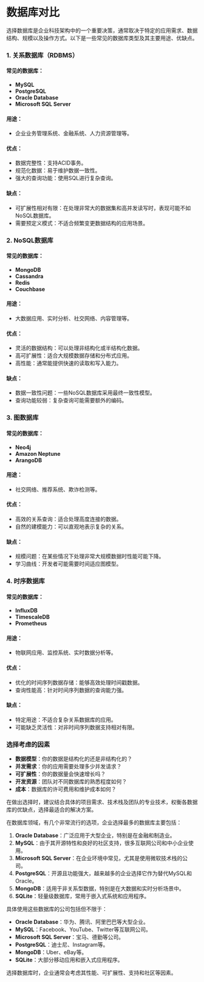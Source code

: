# 数据库对比



选择数据库是企业科技架构中的一个重要决策，通常取决于特定的应用需求、数据结构、规模以及操作方式。以下是一些常见的数据库类型及其主要用途、优缺点。

### 1. 关系数据库（RDBMS）

#### 常见的数据库：
- **MySQL**
- **PostgreSQL**
- **Oracle Database**
- **Microsoft SQL Server**

#### 用途：
- 企业业务管理系统、金融系统、人力资源管理等。

#### 优点：
- 数据完整性：支持ACID事务。
- 规范化数据：易于维护数据一致性。
- 强大的查询功能：使用SQL进行复杂查询。

#### 缺点：
- 可扩展性相对有限：在处理非常大的数据集和高并发读写时，表现可能不如NoSQL数据库。
- 需要预定义模式：不适合频繁变更数据结构的应用场景。

### 2. NoSQL数据库

#### 常见的数据库：
- **MongoDB**
- **Cassandra**
- **Redis**
- **Couchbase**

#### 用途：
- 大数据应用、实时分析、社交网络、内容管理等。

#### 优点：
- 灵活的数据结构：可以处理非结构化或半结构化数据。
- 高可扩展性：适合大规模数据存储和分布式应用。
- 高性能：通常能提供快速的读取和写入能力。

#### 缺点：
- 数据一致性问题：一些NoSQL数据库采用最终一致性模型。
- 查询功能较弱：复杂查询可能需要额外的编码。

### 3. 图数据库

#### 常见的数据库：
- **Neo4j**
- **Amazon Neptune**
- **ArangoDB**

#### 用途：
- 社交网络、推荐系统、欺诈检测等。

#### 优点：
- 高效的关系查询：适合处理高度连接的数据。
- 自然的建模能力：可以直观地表示复杂的关系。

#### 缺点：
- 规模问题：在某些情况下处理非常大规模数据时性能可能下降。
- 学习曲线：开发者可能需要时间适应图模型。

### 4. 时序数据库

#### 常见的数据库：
- **InfluxDB**
- **TimescaleDB**
- **Prometheus**

#### 用途：
- 物联网应用、监控系统、实时数据分析等。

#### 优点：
- 优化的时间序列数据存储：能够高效处理时间戳数据。
- 查询性能高：针对时间序列数据的查询能力强。

#### 缺点：
- 特定用途：不适合复杂关系数据库的应用。
- 可能缺乏灵活性：对非时间序列数据支持相对有限。

### 选择考虑的因素
- **数据模型**：你的数据是结构化的还是非结构化的？
- **并发需求**：你的应用需要处理多少并发请求？
- **可扩展性**：你的数据量会快速增长吗？
- **开发资源**：团队对不同数据库的熟悉程度如何？
- **成本**：数据库的许可费用和维护成本如何？

在做出选择时，建议结合具体的项目需求、技术栈及团队的专业技术，权衡各数据库的优缺点，选择最适合的解决方案。





在数据库领域，有几个非常流行的选项，企业选择最多的数据库主要包括：

1. **Oracle Database**：广泛应用于大型企业，特别是在金融和制造业。
2. **MySQL**：由于其开源特性和良好的社区支持，很多互联网公司和中小企业使用。
3. **Microsoft SQL Server**：在企业环境中常见，尤其是使用微软技术栈的公司。
4. **PostgreSQL**：开源且功能强大，越来越多的企业选择它作为替代MySQL和Oracle。
5. **MongoDB**：适用于非关系型数据，特别是在大数据和实时分析场景中。
6. **SQLite**：轻量级数据库，常用于嵌入式系统和应用程序。

具体使用这些数据库的公司包括但不限于：

- **Oracle Database**：华为、腾讯、阿里巴巴等大型企业。
- **MySQL**：Facebook、YouTube、Twitter等互联网公司。
- **Microsoft SQL Server**：宝马、德勤等公司。
- **PostgreSQL**：迪士尼、Instagram等。
- **MongoDB**：Uber、eBay等。
- **SQLite**：大部分移动应用和嵌入式应用程序。

选择数据库时，企业通常会考虑其性能、可扩展性、支持和社区等因素。
